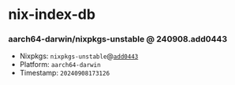 # nix-index-db
### aarch64-darwin/nixpkgs-unstable @ 240908.add0443
- Nixpkgs: `nixpkgs-unstable`@[`add0443`](https://github.com/NixOS/nixpkgs/commit/add0443ee587a0c44f22793b8c8649a0dbc3bb00)
- Platform: `aarch64-darwin`
- Timestamp: `20240908173126`
